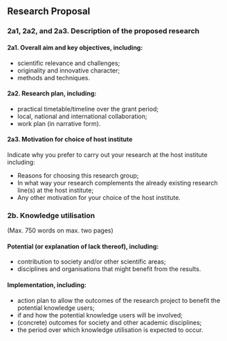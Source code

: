 ## Research Proposal

### 2a1, 2a2, and 2a3. Description of the proposed research

#### 2a1. Overall aim and key objectives, including:
-	scientific relevance and challenges;
-	originality and innovative character;
-	methods and techniques. 


#### 2a2. Research plan, including:
-	practical timetable/timeline over the grant period;
-	local, national and international collaboration;
-	work plan (in narrative form).

#### 2a3. Motivation for choice of host institute
Indicate why you prefer to carry out your research at the host institute including:
- Reasons for choosing this research group;
- In what way your research complements the already existing research line(s) at the host institute;
- Any other motivation for your choice of the host institute.

### 2b. Knowledge utilisation
(Max. 750 words on max. two pages) 

#### Potential (or explanation of lack thereof), including: 
- contribution to society and/or other scientific areas;
- disciplines and organisations that might benefit from the results.

#### Implementation, including:	
- action plan to allow the outcomes of the research project to benefit the potential knowledge users;
- if and how the potential knowledge users will be involved;
- (concrete) outcomes for society and other academic disciplines;
- the period over which knowledge utilisation is expected to occur.
